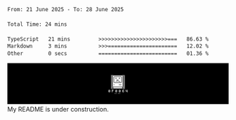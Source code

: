 <!--START_SECTION:waka-->

```txt
From: 21 June 2025 - To: 28 June 2025

Total Time: 24 mins

TypeScript   21 mins         >>>>>>>>>>>>>>>>>>>>>>===   86.63 %
Markdown     3 mins          >>>======================   12.02 %
Other        0 secs          =========================   01.36 %
```

<!--END_SECTION:waka-->

<img src="https://raw.githubusercontent.com/n3xta/image-hosting/main/img/202411032331174.png"/>
My README is under construction. 
